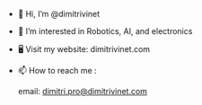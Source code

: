 - 👋 Hi, I’m @dimitrivinet
- 👀 I’m interested in Robotics, AI, and electronics
- 🖥️ Visit my website: dimitrivinet.com
- 📫 How to reach me : 

  email: dimitri.pro@dimitrivinet.com

<!---
dimitrivinet/dimitrivinet is a ✨ special ✨ repository because its `README.md` (this file) appears on your GitHub profile.
You can click the Preview link to take a look at your changes.
--->

